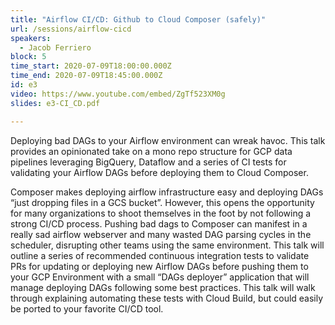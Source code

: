 ```yaml
---
title: "Airflow CI/CD: Github to Cloud Composer (safely)"
url: /sessions/airflow-cicd
speakers:
  - Jacob Ferriero
block: 5
time_start: 2020-07-09T18:00:00.000Z
time_end: 2020-07-09T18:45:00.000Z
id: e3
video: https://www.youtube.com/embed/ZgTf523XM0g
slides: e3-CI_CD.pdf

---
```


Deploying bad DAGs to your Airflow environment can wreak havoc. This talk provides an opinionated take on a mono repo structure for GCP data pipelines leveraging BigQuery, Dataflow and a series of CI tests for validating your Airflow DAGs before deploying them to Cloud Composer.
<!--more-->


Composer makes deploying airflow infrastructure easy and deploying DAGs “just dropping files in a GCS bucket”. However, this opens the opportunity for many organizations to shoot themselves in the foot by not following a strong CI/CD process. Pushing bad dags to Composer can manifest in a really sad airflow webserver and many wasted DAG parsing cycles in the scheduler, disrupting other teams using the same environment. This talk will outline a series of recommended continuous integration tests to validate PRs for updating or deploying new Airflow DAGs before pushing them to your GCP Environment with a small “DAGs deployer” application that will manage deploying DAGs following some best practices. This talk will walk through explaining automating these tests with Cloud Build, but could easily be ported to your favorite CI/CD tool.